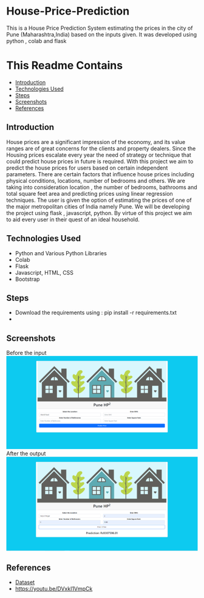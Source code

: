 # House-Price-Prediction
This is a House Price Prediction System estimating the prices in the city of Pune (Maharashtra,India) based on the inputs given. It was developed using python , colab and flask

# This Readme Contains
* [Introduction](#introduction)
* [Technologies Used](#technologies-used)
* [Steps](#steps)
* [Screenshots](#screenshots)
* [References](#references)

## Introduction
House prices are a significant impression of the economy, and its value ranges are of great concerns for the clients and property dealers. Since the  Housing prices escalate every year the need of strategy or technique that could predict house prices in future is required. With this project we aim to predict the house prices for users based on certain independent parameters. There are certain factors that influence house prices including physical conditions, locations, number of bedrooms and others. We are taking into consideration location , the number of bedrooms, bathrooms and total square feet area and predicting prices using linear regression techniques. The user is given the option of estimating the prices of one of the major metropolitan cities of India namely Pune. We will be developing the project using flask , javascript, python. By virtue of this project we aim to aid every user in their quest of an ideal household.

## Technologies Used
- Python and Various Python Libraries
- Colab
- Flask
- Javascript, HTML, CSS
- Bootstrap

## Steps 
* Download the requirements using : pip install -r requirements.txt
* 

## Screenshots
Before the input
![](screenshots/Picture1.png)
After the output
![](screenshots/Picture2.png)

## References
* <a href='https://www.kaggle.com/datasets/saipavansaketh/pune-house-data?select=Pune+house+data.csv'>Dataset</a>
* <a href='https://youtu.be/DVxkI1VmpCk'>https://youtu.be/DVxkI1VmpCk</a>
